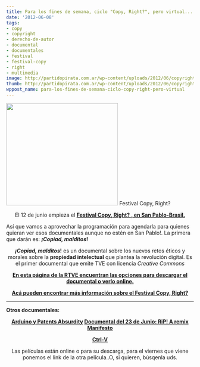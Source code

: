 ```yaml
---
title: Para los fines de semana, ciclo "Copy, Right?", pero virtual...
date: '2012-06-08'
tags:
- copy
- copyright
- derecho-de-autor
- documental
- documentales
- festival
- festival-copy
- right
- multimedia
image: http://partidopirata.com.ar/wp-content/uploads/2012/06/copyright.jpg
thumb: http://partidopirata.com.ar/wp-content/uploads/2012/06/copyright-150x150.jpg
wppost_name: para-los-fines-de-semana-ciclo-copy-right-pero-virtual
---
```


<a href="http://partidopirata.com.ar/wp-content/uploads/2012/06/copyright.jpg"><img class="size-medium wp-image-4672" title="copyright" src="http://partidopirata.com.ar/wp-content/uploads/2012/06/copyright-300x274.jpg" alt="" width="300" height="274" /></a> Festival Copy, Right?

<p style="text-align: center;">El 12 de junio empieza el <strong><a href="http://partidopirata.com.ar/4671/festival-discute-copyright-en-san-pablo-brasil-una-posible-idea-para-hacerlo-en-argentina">Festival Copy, Right? , en San Pablo-Brasil.</a></strong></p>
Así que vamos a aprovechar la programación para agendarla para quienes quieran ver esos documentales aunque no estén en San Pablo!.
La primera que darán es: <strong><em>¡Copiad, malditos</em>!</strong>
<div>
<p style="text-align: center;"><strong><em>¡Copiad, malditos</em>!</strong> es un documental sobre los nuevos retos éticos y morales sobre la <strong>propiedad intelectual</strong> que plantea la revolución digital. Es el primer documental que emite TVE con licencia <em>Creative Commons</em></p>
<p style="text-align: center;"><strong><a href="http://www.rtve.es/television/documentales/copiad-malditos/" target="_blank">En esta página de la RTVE encuentran las opciones para descargar el documental o verlo online.</a></strong></p>
<p style="text-align: center;"><strong><a href="http://partidopirata.com.ar/4671/festival-discute-copyright-en-san-pablo-brasil-una-posible-idea-para-hacerlo-en-argentina">Acá pueden encontrar más información sobre el Festival Copy, Right?</a></strong></p>


<hr />

<strong>Otros documentales:</strong>
<p style="text-align: center;"><strong><a href="http://partidopirata.com.ar/4752/siguiendo-con-el-ciclo-copy-right-patents-absurdity-y-arduino-el-documental">Arduino y Patents Absurdity</a>
<a href="http://partidopirata.com.ar/4892/siguiendo-con-el-ciclo-copy-right-rip-a-remix-manifesto">Documental del 23 de Junio: RiP! A remix Manifesto</a></strong></p>
<p style="text-align: center;"><strong><a href="http://partidopirata.com.ar/2491/ctrl-v-documental-que-puede-ayudarnos-a-entender-un-poco-mas-el-caso-cuevana">Ctrl-V</a></strong></p>
<p style="text-align: center;">Las películas están online o para su descarga, para el viernes que viene ponemos el link de la otra película..O, si quieren, búsqenla uds.</p>
<p style="text-align: center;"></p>

</div>
